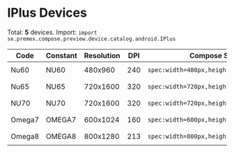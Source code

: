 # IPlus Devices

Total: **5** devices. Import: `import se.premex.compose.preview.device.catalog.android.IPlus`

| Code | Constant | Resolution | DPI | Compose Spec | Preview Usage |
|------|----------|------------|-----|-------------|---------------|
| Nu60 | NU60 | 480x960 | 240 | `spec:width=480px,height=960px,dpi=240` | `@Preview(device = IPlus.NU60)` |
| Nu65 | NU65 | 720x1600 | 320 | `spec:width=720px,height=1600px,dpi=320` | `@Preview(device = IPlus.NU65)` |
| NU70 | NU70 | 720x1600 | 320 | `spec:width=720px,height=1600px,dpi=320` | `@Preview(device = IPlus.NU70)` |
| Omega7 | OMEGA7 | 600x1024 | 160 | `spec:width=600px,height=1024px,dpi=160` | `@Preview(device = IPlus.OMEGA7)` |
| Omega8 | OMEGA8 | 800x1280 | 213 | `spec:width=800px,height=1280px,dpi=213` | `@Preview(device = IPlus.OMEGA8)` |

<!-- Generated automatically. Do not edit manually. -->
